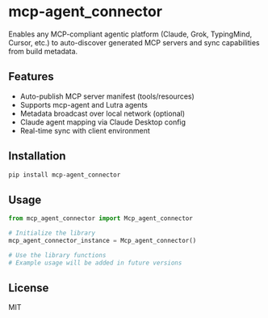 # mcp-agent_connector

Enables any MCP-compliant agentic platform (Claude, Grok, TypingMind, Cursor, etc.) to auto-discover generated MCP servers and sync capabilities from build metadata.

## Features

- Auto-publish MCP server manifest (tools/resources)
- Supports mcp-agent and Lutra agents
- Metadata broadcast over local network (optional)
- Claude agent mapping via Claude Desktop config
- Real-time sync with client environment

## Installation

```bash
pip install mcp-agent_connector
```

## Usage

```python
from mcp_agent_connector import Mcp_agent_connector

# Initialize the library
mcp_agent_connector_instance = Mcp_agent_connector()

# Use the library functions
# Example usage will be added in future versions
```

## License

MIT
